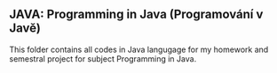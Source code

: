 ## JAVA: Programming in Java (Programování v Javě)
This folder contains all codes in Java langugage for my homework and semestral project for subject Programming in Java.
